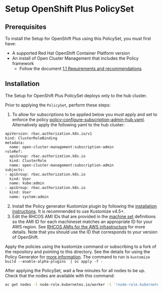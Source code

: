 # Setup OpenShift Plus PolicySet

## Prerequisites
 To install the Setup for OpenShift Plus using this PolicySet, you must first have:
 - A supported Red Hat OpenShift Container Platform version
 - An install of Open Cluster Management that includes the Policy framework
   - Follow the document [1.1 Requirements and recommendations](https://access.redhat.com/documentation/en-us/red_hat_advanced_cluster_management_for_kubernetes/2.7/html/install/installing#requirements-and-recommendations)


## Installation

The Setup for OpenShift Plus PolicySet deploys only to the hub cluster.  

Prior to applying the `PolicySet`, perform these steps:

1. To allow for subscriptions to be applied below you must apply and set to enforce the policy [policy-configure-subscription-admin-hub.yaml](https://github.com/open-cluster-management-io/policy-collection/blob/main/community/CM-Configuration-Management/policy-configure-subscription-admin-hub.yaml). Alternatively apply the following yaml to the hub cluster:
  ```bash
  apiVersion: rbac.authorization.k8s.io/v1
  kind: ClusterRoleBinding
  metadata:
    name: open-cluster-management:subscription-admin
  roleRef:
    apiGroup: rbac.authorization.k8s.io
    kind: ClusterRole
    name: open-cluster-management:subscription-admin
  subjects:
  - apiGroup: rbac.authorization.k8s.io
    kind: User
    name: kube:admin
  - apiGroup: rbac.authorization.k8s.io
    kind: User
    name: system:admin
  ```
2. Install the Policy generator Kustomize plugin by following the [installation instructions](https://github.com/stolostron/policy-generator-plugin#installation). It is recommended to use Kustomize v4.5+.
3. Edit the RHCOS AMI IDs that are provided in the [machine set](./aws-machine-sets.yaml) definitions so the AMI ID for each machineset matches an appropriate ID for your AWS region.  See [RHCOS AMIs for the AWS infrastructure](https://access.redhat.com/documentation/en-us/openshift_container_platform/4.12/html/installing/installing-on-aws#installation-aws-user-infra-rhcos-ami_installing-aws-user-infra) for more details.  Note that you should use the ID that corresponds to your version of OpenShift.

Apply the policies using the kustomize command or subscribing to a fork of the repository and pointing to this directory.  See the details for using the Policy Generator for [more information](https://github.com/stolostron/policy-collection/tree/main/policygenerator).  The command to run is `kustomize build --enable-alpha-plugins  | oc apply -f -`

After applying the PolicySet, wait a few minutes for all nodes to be up. Check that the nodes are available with this command:

```bash
oc get nodes -l node-role.kubernetes.io/worker -l '!node-role.kubernetes.io/master'
```
